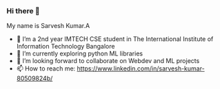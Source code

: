 ### Hi there 👋
  My name is Sarvesh Kumar.A
- 🔭 I’m a 2nd year IMTECH CSE student in The International Institute of Information Technology Bangalore
- 🌱 I’m currently exploring python ML libraries
- 👯 I’m looking forward to collaborate on Webdev and ML projects
- 📫 How to reach me: https://www.linkedin.com/in/sarvesh-kumar-80509824b/
